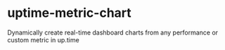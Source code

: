 uptime-metric-chart
===================

Dynamically create real-time dashboard charts from any performance or custom metric in up.time

